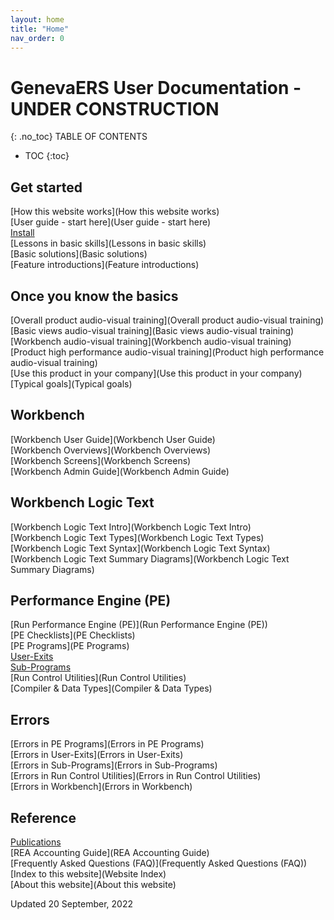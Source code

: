 ```yaml
---
layout: home
title: "Home"
nav_order: 0
---
```


# GenevaERS User Documentation - UNDER CONSTRUCTION
{: .no_toc}
TABLE OF CONTENTS 
 - TOC
{:toc}  
  
## Get started
  
[How this website works](How this website works)  
[User guide - start here](User guide - start here)  
[Install](Install)  
[Lessons in basic skills](Lessons in basic skills)  
[Basic solutions](Basic solutions)  
[Feature introductions](Feature introductions)  


## Once you know the basics

[Overall product audio-visual training](Overall product audio-visual training)  
[Basic views audio-visual training](Basic views audio-visual training)  
[Workbench audio-visual training](Workbench audio-visual training)  
[Product high performance audio-visual training](Product high performance audio-visual training)  
[Use this product in your company](Use this product in your company)  
[Typical goals](Typical goals)  
  
## Workbench
  
[Workbench User Guide](Workbench User Guide)  
[Workbench Overviews](Workbench Overviews)  
[Workbench Screens](Workbench Screens)  
[Workbench Admin Guide](Workbench Admin Guide)  
  
## Workbench Logic Text
  
[Workbench Logic Text Intro](Workbench Logic Text Intro)  
[Workbench Logic Text Types](Workbench Logic Text Types)  
[Workbench Logic Text Syntax](Workbench Logic Text Syntax)  
[Workbench Logic Text Summary Diagrams](Workbench Logic Text Summary Diagrams)  
  
## Performance Engine (PE)
  
[Run Performance Engine (PE)](Run Performance Engine (PE))  
[PE Checklists](PE Checklists)  
[PE Programs](PE Programs)  
[User-Exits](User-Exits)  
[Sub-Programs](Sub-Programs)  
[Run Control Utilities](Run Control Utilities)  
[Compiler & Data Types](Compiler & Data Types)  

## Errors
  
[Errors in PE Programs](Errors in PE Programs)  
[Errors in User-Exits](Errors in User-Exits)  
[Errors in Sub-Programs](Errors in Sub-Programs)  
[Errors in Run Control Utilities](Errors in Run Control Utilities)  
[Errors in Workbench](Errors in Workbench)  
  
## Reference
  
[Publications](Publications)  
[REA Accounting Guide](REA Accounting Guide)  
[Frequently Asked Questions (FAQ)](Frequently Asked Questions (FAQ))  
[Index to this website](Website Index)  
[About this website](About this website)  

Updated 20 September, 2022
